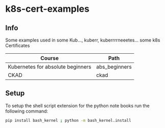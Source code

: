 # k8s-cert-examples

## Info

Some examples used in some Kub..., kuberr, kuberrrrneeetes... some k8s Certificates

| Course | Path |
|--|--|
| Kubernetes for absolute beginners | abs_beginners |
| CKAD | ckad |

## Setup

To setup the shell script extension for the python note books run the following command:

```bash
pip install bash_kernel ; python -m bash_kernel.install
```
